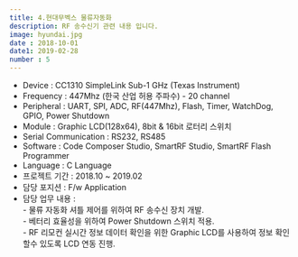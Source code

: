 ```yaml
---
title: 4.현대무벡스 물류자동화
description: RF 송수신기 관련 내용 입니다.
image: hyundai.jpg
date : 2018-10-01
date1: 2019-02-28
number : 5
---
```


- Device 				: CC1310 SimpleLink Sub-1 GHz (Texas Instrument)
- Frequency				: 447Mhz (한국 산업 허용 주파수) - 20 channel
- Peripheral			: UART, SPI, ADC, RF(447Mhz), Flash, Timer, WatchDog, GPIO, Power Shutdown
- Module				: Graphic LCD(128x64), 8bit & 16bit 로터리 스위치
- Serial Communication	: RS232, RS485
- Software 				: Code Composer Studio, SmartRF Studio, SmartRF Flash Programmer
- Language				: C Language
- 프로젝트 기간			: 2018.10 ~ 2019.02
- 담당 포지션			: F/w Application
- 담당 업무 내용			: <br>
						 - 물류 자동화 셔틀 제어를 위하여 RF 송수신 장치 개발.<br>
						 - 베터리 효율성을 위하여 Power Shutdown 스위치 적용.<br>
						 - RF 리모컨 실시간 정보 데이터 확인을 위한 Graphic LCD를 사용하여 정보 확인 할수 있도록 LCD 연동 진행.<br>
